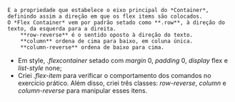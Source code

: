 
    É a propriedade que estabelece o eixo principal do *Container*, definindo assim a direção em que os flex items são colocados.
    O *Flex Container* vem por padrão setado como **.row**, à direção do texto, da esquerda para a direita.
        **row-reverse** é o sentido oposto à direção do texto.
        **column** ordena de cima para baixo, em coluna única.
        **column-reverse** ordena de baixo para cima.

* Em style, *.flexcontainer* setado com *margin* 0, *padding* 0, *display* flex e *list-style* none;
* Criei *.flex-item* para verificar o comportamento dos comandos no exercício prático. Além disso, criei três classes: *row-reverse*, *column* e *column-reverse* para manipular esses itens.